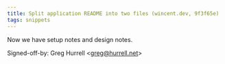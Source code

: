 ```yaml
---
title: Split application README into two files (wincent.dev, 9f3f65e)
tags: snippets
---
```


Now we have setup notes and design notes.

Signed-off-by: Greg Hurrell &lt;greg@hurrell.net&gt;
